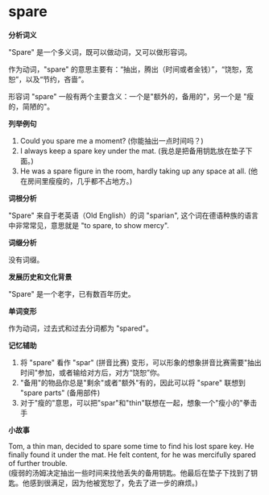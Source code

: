 # spare

**分析词义**

  

"Spare" 是一个多义词，既可以做动词，又可以做形容词。

  

作为动词，"spare" 的意思主要有：“抽出，腾出（时间或者金钱）”，“饶恕，宽恕”，以及“节约，吝啬”。

  

形容词 "spare" 一般有两个主要含义：一个是"额外的，备用的"，另一个是 "瘦的，简陋的"。

  

**列举例句**

  

1.  Could you spare me a moment? (你能抽出一点时间吗？)
2.  I always keep a spare key under the mat. (我总是把备用钥匙放在垫子下面。)
3.  He was a spare figure in the room, hardly taking up any space at all. (他在房间里瘦瘦的，几乎都不占地方。)

  

**词根分析**

  

"Spare" 来自于老英语（Old English）的词 "sparian", 这个词在德语种族的语言中非常常见，意思就是 "to spare, to show mercy".

  

**词缀分析**

  

没有词缀。

  

**发展历史和文化背景**

  

"Spare" 是一个老字，已有数百年历史。

  

**单词变形**

  

作为动词，过去式和过去分词都为 "spared"。

  

**记忆辅助**

  

1.  将 "spare" 看作 "spar" (拼音比赛) 变形，可以形象的想象拼音比赛需要"抽出时间"参加，或者输给对方后，对方“饶恕”你。
2.  "备用"的物品你总是"剩余"或者"额外"有的，因此可以将 "spare" 联想到 "spare parts" (备用部件)
3.  对于"瘦的"意思，可以把"spar"和"thin"联想在一起，想象一个"瘦小的"拳击手

  

**小故事**

  

Tom, a thin man, decided to spare some time to find his lost spare key. He finally found it under the mat. He felt content, for he was mercifully spared of further trouble.  
(瘦弱的汤姆决定抽出一些时间来找他丢失的备用钥匙。他最后在垫子下找到了钥匙。他感到很满足，因为他被宽恕了，免去了进一步的麻烦。)

